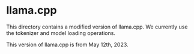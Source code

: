 # llama.cpp

This directory contains a modified version of llama.cpp. We currently use the tokenizer and model loading operations.

This version of llama.cpp is from May 12th, 2023.

